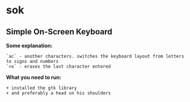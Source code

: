 # sok
## Simple On-Screen Keyboard

**Some explanation:**

	`ac` - another characters. switches the keyboard layout from letters to signs and numbers
	`<x` - erases the last character entered

**What you need to run:**

	+ installed the gtk library
	+ and preferably a head on his shoulders
